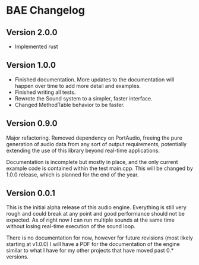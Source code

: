 # BAE Changelog

## Version 2.0.0

* Implemented rust

## Version 1.0.0

* Finished documentation. More updates to the documentation will happen over time to add more detail and examples.
* Finished writing all tests.
* Rewrote the Sound system to a simpler, faster interface.
* Changed MethodTable behavior to be faster.

## Version 0.9.0

Major refactoring. Removed dependency on PortAudio, freeing the pure generation of audio data from any sort of output requirements, potentially extending the use of this library beyond real-time applications.

Documentation is incomplete but mostly in place, and the only current example code is contained within the test main.cpp. This will be changed by 1.0.0 release, which is planned for the end of the year.

## Version 0.0.1

This is the initial alpha release of this audio engine. Everything is still very rough and could break at any point and good performance should not be expected. As of right now I can run multiple sounds at the same time without losing real-time execution of the sound loop.

There is no documentation for now, however for future revisions (most likely starting at v1.0.0) I will have a PDF for the documentation of the engine similar to what I have for my other projects that have moved past 0.* versions.
